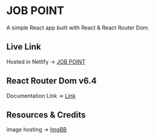 # JOB POINT

A simple React app built with React & React Router Dom.

## Live Link
Hosted in Netlify -> [JOB POINT](https://next-page.netlify.app/)

## React Router Dom v6.4 

Documentation Link -> [Link](https://reactrouter.com/en/main/start/overview)

## Resources & Credits

image hosting -> [ImgBB](https://imgbb.com/)
